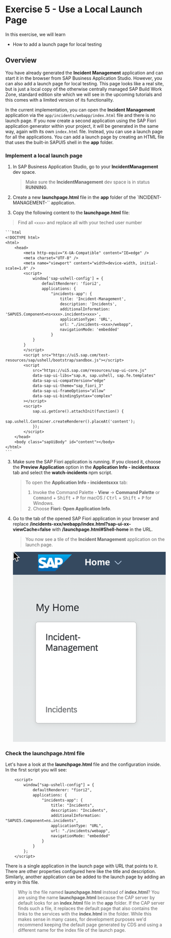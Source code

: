 # Exercise 5 - Use a Local Launch Page

In this exercise, we will learn
- How to add a launch page for local testing

## Overview

You have already generated the **Incident Management** application and can start it in the browser from SAP Business Application Studio. However, you can also add a launch page for local testing. This page looks like a real site, but is just a local copy of the otherwise centrally managed SAP Build Work Zone, standard edition site which we will see in the upcoming tutorials and this comes with a limited version of its functionality. 

In the current implementation, you can open the **Incident Management** application via the `app/incidents/webapp/index.html` file and there is no launch page. If you now create a second application using the SAP Fiori application generator within your project, it will be generated in the same way, again with its own `index.html` file. Instead, you can use a launch page for all the applications. You can add a launch page by creating an HTML file that uses the built-in SAPUI5 shell in the **app** folder. 

### Implement a local launch page

1. In SAP Business Application Studio, go to your **IncidentManagement** dev space.

    > Make sure the **IncidentManagement** dev space is in status **RUNNING**.

2. Create a new **launchpage.html** file in the **app** folder of the `INCIDENT-MANAGEMENT-<xxx>`` application.

3. Copy the following content to the **launchpage.html** file:
> Find all `<xxx>` and replace all with your teched user number

    ```html
    <!DOCTYPE html>
    <html>
        <head>
            <meta http-equiv="X-UA-Compatible" content="IE=edge" />
            <meta charset="UTF-8" />
            <meta name="viewport" content="width=device-width, initial-scale=1.0" />
            <script>
                window['sap-ushell-config'] = {
                    defaultRenderer: 'fiori2',
                    applications: {
                        "incidents-app": {
                            title: 'Incident-Management',
                            description: 'Incidents',
                            additionalInformation: 'SAPUI5.Component=ns<xxx>.incidents<xxx>',
                            applicationType: 'URL',
                            url: "./incidents-<xxx>/webapp",
                            navigationMode: 'embedded'
                        }
                }
            }
            </script>
            <script src="https://ui5.sap.com/test-resources/sap/ushell/bootstrap/sandbox.js"></script>
            <script
                src="https://ui5.sap.com/resources/sap-ui-core.js"
                data-sap-ui-libs="sap.m, sap.ushell, sap.fe.templates"
                data-sap-ui-compatVersion="edge"
                data-sap-ui-theme="sap_fiori_3"
                data-sap-ui-frameOptions="allow"
                data-sap-ui-bindingSyntax="complex"
            ></script>
            <script>
                sap.ui.getCore().attachInit(function() {
                    sap.ushell.Container.createRenderer().placeAt('content');
                });
            </script>
        </head>
        <body class="sapUiBody" id="content"></body>
    </html>
    ```

3. Make sure the SAP Fiori application is running. If you closed it, choose the **Preview Application** option in the **Application Info - incidentsxxx** tab and select the **watch-incidents** npm script.

    > To open the **Application Info - incidentsxxx** tab: 
    >
    >1. Invoke the Command Palette - **View** &rarr; **Command Palette** or <kbd>Command</kbd> + <kbd>Shift</kbd> + <kbd>P</kbd> for macOS / <kbd>Ctrl</kbd> + <kbd>Shift</kbd> + <kbd>P</kbd> for Windows. 
    >2. Choose **Fiori: Open Application Info**.

3. Go to the tab of the opened SAP Fiori application in your browser and replace **/incidents-xxx/webapp/index.html?sap-ui-xx-viewCache=false** with **/launchpage.html#Shell-home** in the URL.

    > You now see a tile of the **Incident Management** application on the launch page.

	![Launch Page](./images/launchpage.png)

### Check the launchpage.html file

Let's have a look at the **launchpage.html** file and the configuration inside. In the first script you will see:

```html[5-7, 10]
	<script>
		window["sap-ushell-config"] = {
			defaultRenderer: "fiori2",
			applications: {
				"incidents-app": {
					title: "Incidents",
					description: "Incidents",
					additionalInformation: "SAPUI5.Component=ns.incidents",
					applicationType: "URL",
					url: "./incidents/webapp",
					navigationMode: "embedded"
				}
			}
		};
	</script>
```

There is a single application in the launch page with URL that points to it. There are other properties configured here like the title and description. Similarly, another application can be added to the launch page by adding an entry in this file.

> Why is the file named **launchpage.html** instead of **index.html**? 
    You are using the name **launchpage.html** because the CAP server by default looks for an **index.html** file in the **app** folder. If the CAP server finds such a file, it replaces the default page that also contains the links to the services with the **index.html** in the folder. While this makes sense in many cases, for development purposes we'd recommend keeping the default page generated by CDS and using a different name for the index file of the launch page.
